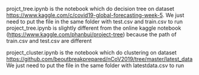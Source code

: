projct_tree.ipynb is the notebook which do decision tree on dataset 
	https://www.kaggle.com/c/covid19-global-forecasting-week-5.
	We just need to put the file in the same folder with test.csv 
	and train.csv to run
project_tree.ipynb is slightly different from the online kaggle notebook 
	(https://www.kaggle.com/phanbui/project-tree) because the path of 
	train.csv and test.csv are different

project_cluster.ipynb is the notebook which do clustering on dataset 
	https://github.com/beoutbreakprepared/nCoV2019/tree/master/latest_data
	We just need to put the file in the same folder with latestdata.csv 
	to run